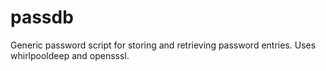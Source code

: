 passdb
======

Generic password script for storing and retrieving password entries. Uses whirlpooldeep and opensssl.
